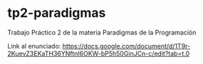 # tp2-paradigmas
Trabajo Práctico 2 de la materia Paradigmas de la Programación

Link al enunciado: https://docs.google.com/document/d/1T9r-2KuevZ3EKaTH36YNftnI6OKW-bP5h50GinJCn-c/edit?tab=t.0

